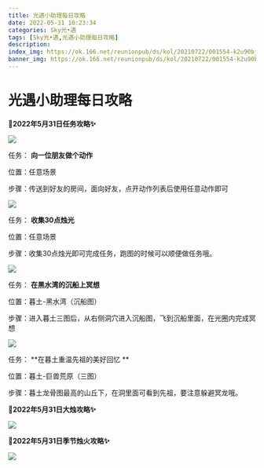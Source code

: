 ```yaml
---
title: 光遇小助理每日攻略
date: 2022-05-31 10:23:34
categories: Sky光•遇
tags: [Sky光•遇,光遇小助理每日攻略]
description: 
index_img: https://ok.166.net/reunionpub/ds/kol/20210722/001554-k2u90bj7ay.png?imageView&thumbnail=600x0&type=jpg
banner_img: https://ok.166.net/reunionpub/ds/kol/20210722/001554-k2u90bj7ay.png?imageView&thumbnail=600x0&type=jpg
---
```

# 光遇小助理每日攻略
**🎉2022年5月31日任务攻略✨**

![](https://ok.166.net/reunionpub/ds/kol/20220529/005729-hneuqmvocj.png)

任务： **向一位朋友做个动作**

位置：任意场景

步骤：传送到好友的房间，面向好友，点开动作列表后使用任意动作即可

![](https://ok.166.net/reunionpub/ds/kol/20220528/004002-493rsfuyki.png)

任务： **收集30点烛光**

位置：任意场景

步骤：收集30点烛光即可完成任务，跑图的时候可以顺便做任务哦。

![](https://ok.166.net/reunionpub/ds/kol/20220531/000809-4vitch3pr8.png)

任务： **在黑水湾的沉船上冥想**

位置：暮土-黑水湾（沉船图）

步骤：进入暮土三图后，从右侧洞穴进入沉船图，飞到沉船里面，在光圈内完成冥想

  

![](https://ok.166.net/reunionpub/ds/kol/20220531/001611-jmvizwe6cb.png)

任务： **在暮土重温先祖的美好回忆  **

位置：暮土-巨兽荒原（三图）

步骤：暮土龙骨图最高的山丘下，在洞里面可看到先祖，要注意躲避冥龙哦。

 **🎉2022年5月31日大烛攻略✨**

![](https://ok.166.net/reunionpub/ds/kol/20220531/000923-qe6r8oil0w.png)

  

 **🎉2022年5月31日季节烛火攻略✨**

![](https://ok.166.net/reunionpub/ds/kol/20220531/001031-a98rgtbk62.png)

  

